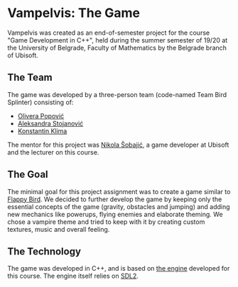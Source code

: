 # Vampelvis: The Game

Vampelvis was created as an end-of-semester project for the course "Game Development in C++", held during the summer semester of 19/20 at the University of Belgrade, Faculty of Mathematics by the Belgrade branch of Ubisoft.

## The Team

The game was developed by a three-person team (code-named Team Bird Splinter) consisting of:
* [Olivera Popović](https://github.com/popovic-olivera)
* [Aleksandra Stojanović](https://github.com/alex-x-o)
* [Konstantin Klima](https://github.com/konstantin-klima)

The mentor for this project was [Nikola Šobajić](https://github.com/sobajic), a game developer at Ubisoft and the lecturer on this course. 

## The Goal

The minimal goal for this project assignment was to create a game similar to [Flappy Bird](https://en.wikipedia.org/wiki/Flappy_Bird). 
We decided to further develop the game by keeping only the essential concepts of the game (gravity, obstacles and jumping) and adding new mechanics like powerups, flying enemies and elaborate theming.
We chose a vampire theme and tried  to keep with it by creating custom textures, music and overall feeling.

## The Technology

The game was developed in C++, and is based on [the engine](https://github.com/sobajic/MATFGame) developed for this course.
The engine itself relies on [SDL2](https://www.libsdl.org/download-2.0.php).
